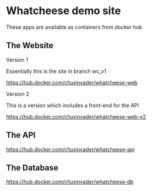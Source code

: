 # Whatcheese demo site

These apps are available as containers from docker hub

## The Website

Version 1

Essentially this is the site in branch wc_v1

https://hub.docker.com/r/tuxinvader/whatcheese-web

Version 2

This is a version which includes a front-end for the API

https://hub.docker.com/r/tuxinvader/whatcheese-web-v2

## The API
https://hub.docker.com/r/tuxinvader/whatcheese-api

## The Database
https://hub.docker.com/r/tuxinvader/whatcheese-db

